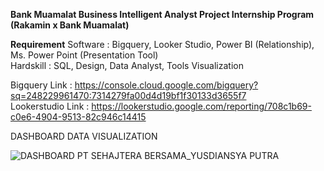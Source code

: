 **Bank Muamalat Business Intelligent Analyst Project Internship Program (Rakamin x Bank Muamalat)**

**Requirement**
Software           : Bigquery, Looker Studio, Power BI (Relationship), Ms. Power Point (Presentation Tool)                                                                                                
Hardskill          : SQL, Design, Data Analyst, Tools Visualization

Bigquery Link      : https://console.cloud.google.com/bigquery?sq=248229961470:7314279fa00d4d19bf1f30133d3655f7                                                                                            
Lookerstudio Link  : https://lookerstudio.google.com/reporting/708c1b69-c0e6-4904-9513-82c946c14415

DASHBOARD DATA VISUALIZATION

![DASHBOARD PT SEHAJTERA BERSAMA_YUSDIANSYA PUTRA](https://github.com/yusdiansya/Bank_Muamalat_Business_Intelligent_Analyst_Project_Internship_Program/assets/71084476/949c05eb-830e-425f-8d4a-b36425fd37ca)
